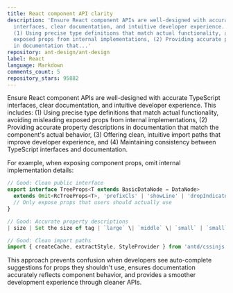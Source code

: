 ```yaml
---
title: React component API clarity
description: 'Ensure React component APIs are well-designed with accurate TypeScript
  interfaces, clear documentation, and intuitive developer experience. This includes:
  (1) Using precise type definitions that match actual functionality, avoiding misleading
  exposed props from internal implementations, (2) Providing accurate property descriptions
  in documentation that...'
repository: ant-design/ant-design
label: React
language: Markdown
comments_count: 5
repository_stars: 95882
---
```


Ensure React component APIs are well-designed with accurate TypeScript interfaces, clear documentation, and intuitive developer experience. This includes: (1) Using precise type definitions that match actual functionality, avoiding misleading exposed props from internal implementations, (2) Providing accurate property descriptions in documentation that match the component's actual behavior, (3) Offering clean, intuitive import paths that improve developer experience, and (4) Maintaining consistency between TypeScript interfaces and documentation.

For example, when exposing component props, omit internal implementation details:
```typescript
// Good: Clean public interface
export interface TreeProps<T extends BasicDataNode = DataNode>
  extends Omit<RcTreeProps<T>, 'prefixCls' | 'showLine' | 'dropIndicatorRender'> {
  // Only expose props that users should actually use
}

// Good: Accurate property descriptions
| size | Set the size of tag | `large` \| `middle` \| `small` | `small` |

// Good: Clean import paths
import { createCache, extractStyle, StyleProvider } from 'antd/cssinjs';
```

This approach prevents confusion when developers see auto-complete suggestions for props they shouldn't use, ensures documentation accurately reflects component behavior, and provides a smoother development experience through cleaner APIs.